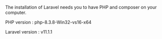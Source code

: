 [comment]: <> (TODO : refactor documenation, those are informations that I save just in case)

The installation of Laravel needs you to have PHP and composer on your computer.

PHP version : php-8.3.8-Win32-vs16-x64

Laravel version : v11.1.1